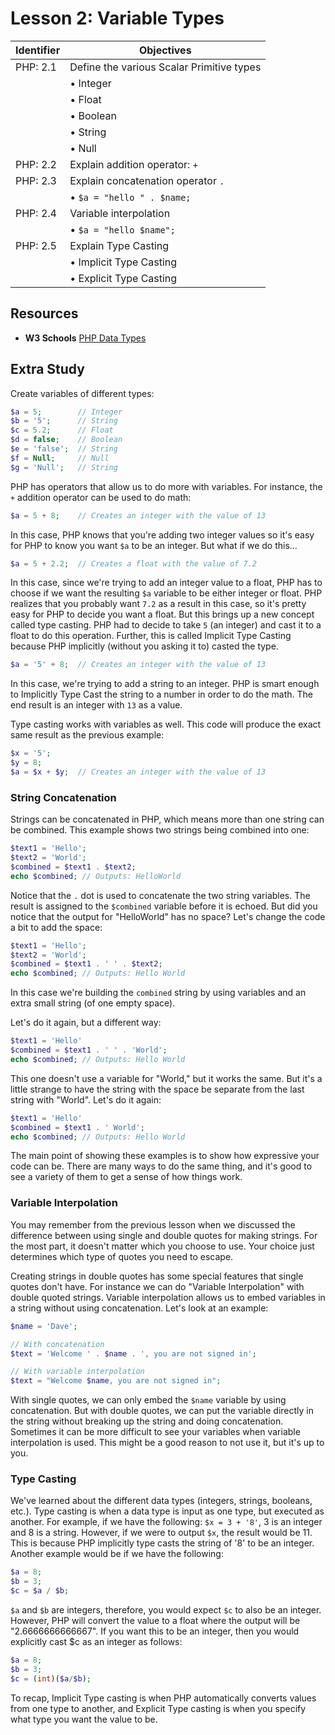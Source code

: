 # Lesson 2: Variable Types

Identifier   | Objectives
-------------|------------
PHP: 2.1     | Define the various Scalar Primitive types
             | &bull; Integer
             | &bull; Float
             | &bull; Boolean
             | &bull; String  
             | &bull; Null
PHP: 2.2     | Explain addition operator: `+`
PHP: 2.3     | Explain concatenation operator `.`  
             | &bull; `$a = "hello " . $name;`
PHP: 2.4     | Variable interpolation
             | &bull; `$a = "hello $name";`
PHP: 2.5     | Explain Type Casting
             | &bull; Implicit Type Casting
             | &bull; Explicit Type Casting

## Resources
- __W3 Schools__ [PHP Data Types](http://www.w3schools.com/php/php_datatypes.asp)

## Extra Study

Create variables of different types:

```php
$a = 5;        // Integer
$b = '5';      // String
$c = 5.2;      // Float
$d = false;    // Boolean
$e = 'false';  // String
$f = Null;     // Null
$g = 'Null';   // String
```

PHP has operators that allow us to do more with variables. For instance, the `+` addition operator can be used to do math:

```php
$a = 5 + 8;    // Creates an integer with the value of 13
```

In this case, PHP knows that you're adding two integer values so it's easy for PHP to know you want `$a` to be an integer. But what if we do this...

```php
$a = 5 + 2.2;  // Creates a float with the value of 7.2
```

In this case, since we're trying to add an integer value to a float, PHP has to choose if we want the resulting `$a` variable to be either integer or float. PHP realizes that you probably want `7.2` as a result in this case, so it's pretty easy for PHP to decide you want a float. But this brings up a new concept called type casting. PHP had to decide to take `5` (an integer) and cast it to a float to do this operation. Further, this is called Implicit Type Casting because PHP implicitly (without you asking it to) casted the type.

```php
$a = '5' + 8;  // Creates an integer with the value of 13
```

In this case, we're trying to add a string to an integer. PHP is smart enough to Implicitly Type Cast the string to a number in order to do the math. The end result is an integer with `13` as a value.

Type casting works with variables as well. This code will produce the exact same result as the previous example:

```php
$x = '5';
$y = 8;
$a = $x + $y;  // Creates an integer with the value of 13
```

### String Concatenation

Strings can be concatenated in PHP, which means more than one string can be combined. This example shows two strings being combined into one:

```php
$text1 = 'Hello';
$text2 = 'World';
$combined = $text1 . $text2;
echo $combined; // Outputs: HelloWorld
```

Notice that the `.` dot is used to concatenate the two string variables. The result is assigned to the `$combined` variable before it is echoed. But did you notice that the output for "HelloWorld" has no space? Let's change the code a bit to add the space:

```php
$text1 = 'Hello';
$text2 = 'World';
$combined = $text1 . ' ' . $text2;
echo $combined; // Outputs: Hello World
```

In this case we're building the `combined` string by using variables and an extra small string (of one empty space).

Let's do it again, but a different way:

```php
$text1 = 'Hello'
$combined = $text1 . ' ' . 'World';
echo $combined; // Outputs: Hello World
```

This one doesn't use a variable for "World," but it works the same. But it's a little strange to have the string with the space be separate from the last string with "World". Let's do it again:

```php
$text1 = 'Hello'
$combined = $text1 . ' World';
echo $combined; // Outputs: Hello World
```

The main point of showing these examples is to show how expressive your code can be. There are many ways to do the same thing, and it's good to see a variety of them to get a sense of how things work.


### Variable Interpolation

You may remember from the previous lesson when we discussed the difference between using single and double quotes for making strings. For the most part, it doesn't matter which you choose to use. Your choice just determines which type of quotes you need to escape.

Creating strings in double quotes has some special features that single quotes don't have. For instance we can do "Variable Interpolation" with double quoted strings. Variable interpolation allows us to embed variables in a string without using concatenation. Let's look at an example:

```php
$name = 'Dave';

// With concatenation
$text = 'Welcome ' . $name . ', you are not signed in';

// With variable interpolation
$text = "Welcome $name, you are not signed in";
```

With single quotes, we can only embed the `$name` variable by using concatenation. But with double quotes, we can put the variable directly in the string without breaking up the string and doing concatenation. Sometimes it can be more difficult to see your variables when variable interpolation is used. This might be a good reason to not use it, but it's up to you.

### Type Casting
We've learned about the different data types (integers, strings, booleans, etc.). Type casting is when a data type is input as one type, but executed as another. For example, if we have the following:
`$x = 3 + '8'`, 3 is an integer and 8 is a string. However, if we were to output `$x`, the result would be 11. This is because PHP implicitly type casts the string of '8' to be an integer. Another example would be if we have the following:

```php
$a = 8;
$b = 3;
$c = $a / $b;
```

`$a` and `$b` are integers, therefore, you would expect `$c` to also be an integer. However, PHP will convert the value to a float where the output will be "2.6666666666667". If you want this to be an integer, then you would explicitly cast $c as an integer as follows:

```php
$a = 8;
$b = 3;
$c = (int)($a/$b);
```

To recap, Implicit Type casting is when PHP automatically converts values from one type to another, and Explicit Type casting is when you specify what type you want the value to be. 
